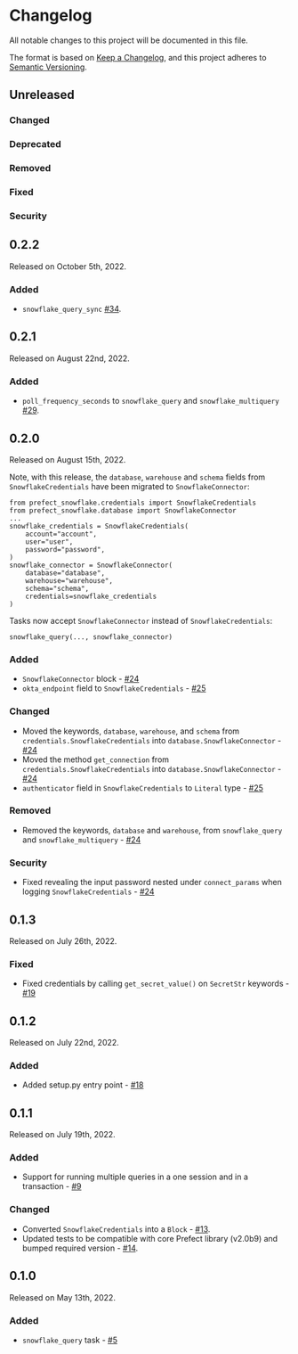 # Changelog

All notable changes to this project will be documented in this file.

The format is based on [Keep a Changelog](https://keepachangelog.com/en/1.0.0/),
and this project adheres to [Semantic Versioning](https://semver.org/spec/v2.0.0.html).

## Unreleased

### Changed

### Deprecated

### Removed

### Fixed

### Security

## 0.2.2

Released on October 5th, 2022.

### Added
- `snowflake_query_sync` [#34](https://github.com/PrefectHQ/prefect-snowflake/pull/34).

## 0.2.1

Released on August 22nd, 2022.

### Added
- `poll_frequency_seconds` to `snowflake_query` and `snowflake_multiquery` [#29](https://github.com/PrefectHQ/prefect-snowflake/pull/29).

## 0.2.0
Released on August 15th, 2022.

Note, with this release, the `database`, `warehouse` and `schema` fields from `SnowflakeCredentials` have been migrated to `SnowflakeConnector`:
```
from prefect_snowflake.credentials import SnowflakeCredentials
from prefect_snowflake.database import SnowflakeConnector
...
snowflake_credentials = SnowflakeCredentials(
    account="account",
    user="user",
    password="password",
)
snowflake_connector = SnowflakeConnector(
    database="database",
    warehouse="warehouse",
    schema="schema",
    credentials=snowflake_credentials
)
```

Tasks now accept `SnowflakeConnector` instead of `SnowflakeCredentials`:
```
snowflake_query(..., snowflake_connector)
```

### Added
- `SnowflakeConnector` block - [#24](https://github.com/PrefectHQ/prefect-snowflake/pull/24)
- `okta_endpoint` field to `SnowflakeCredentials` - [#25](https://github.com/PrefectHQ/prefect-snowflake/pull/25)

### Changed
- Moved the keywords, `database`, `warehouse`, and `schema` from `credentials.SnowflakeCredentials` into `database.SnowflakeConnector` - [#24](https://github.com/PrefectHQ/prefect-snowflake/pull/24)
- Moved the method `get_connection` from `credentials.SnowflakeCredentials` into `database.SnowflakeConnector` - [#24](https://github.com/PrefectHQ/prefect-snowflake/pull/24)
- `authenticator` field in `SnowflakeCredentials` to `Literal` type - [#25](https://github.com/PrefectHQ/prefect-snowflake/pull/25)

### Removed
- Removed the keywords, `database` and `warehouse`, from `snowflake_query` and `snowflake_multiquery` - [#24](https://github.com/PrefectHQ/prefect-snowflake/pull/24)

### Security
- Fixed revealing the input password nested under `connect_params` when logging `SnowflakeCredentials` - [#24](https://github.com/PrefectHQ/prefect-snowflake/pull/24)

## 0.1.3
Released on July 26th, 2022.

### Fixed
- Fixed credentials by calling `get_secret_value()` on `SecretStr` keywords - [#19](https://github.com/PrefectHQ/prefect-snowflake/pull/19)

## 0.1.2
Released on July 22nd, 2022.

### Added
- Added setup.py entry point - [#18](https://github.com/PrefectHQ/prefect-snowflake/pull/18)

## 0.1.1

Released on July 19th, 2022.

### Added
- Support for running multiple queries in a one session and in a transaction - [#9](https://github.com/PrefectHQ/prefect-snowflake/pull/9)

### Changed
- Converted `SnowflakeCredentials` into a `Block` - [#13](https://github.com/PrefectHQ/prefect-snowflake/pull/13).
- Updated tests to be compatible with core Prefect library (v2.0b9) and bumped required version - [#14](https://github.com/PrefectHQ/prefect-snowflake/pull/14).

## 0.1.0

Released on May 13th, 2022.

### Added

- `snowflake_query` task - [#5](https://github.com/PrefectHQ/prefect-snowflake/pull/5)
